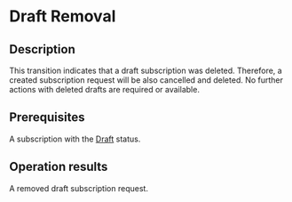# Draft Removal
## Description
This transition indicates that a draft subscription was deleted. Therefore, a created subscription request will be also cancelled and deleted. No further actions with deleted drafts are required or available.
## Prerequisites
A subscription with the [Draft](s-f-draft.html) status.
## Operation results
A removed draft subscription request.